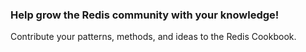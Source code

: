 ### Help grow the Redis community with your knowledge!

Contribute your patterns, methods, and ideas to the Redis Cookbook.
